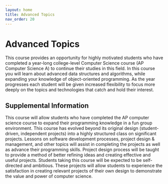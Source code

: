 ```yaml
---
layout: home
title: Advanced Topics
nav_order: 20
---
```


# Advanced Topics

This course provides an opportunity for highly motivated students who have completed a year-long college-level Computer Science course (AP Computer Science A) to continue their studies in this field. In this course you will learn about advanced data structures and algorithms, while expanding your knowledge of object-oriented programming. As the year progresses each student will be given increased flexibility to focus more deeply on the topics and technologies that catch and hold their interest.

## Supplemental Information

This course will allow students who have completed the AP computer science course to expand their programming knowledge in a fun group environment. This course has evolved beyond its original design (student-driven, independent projects) into a highly structured class on significant projects. Lessons on software development processes, project design & management, and other topics will assist in completing the projects as well as advance their programming skills. Project design process will be taught to provide a method of better refining ideas and creating effective and useful projects. Students taking this course will be expected to be self-directed and ambitious. These projects will allow students to experience the satisfaction in creating relevant projects of their own design to demonstrate the value and power of computer science. 
